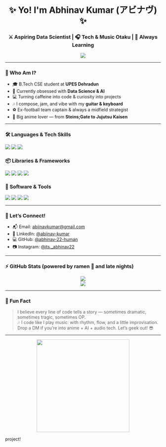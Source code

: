 <h1 align="center">✨ Yo! I'm Abhinav Kumar (アビナヴ) ✨</h1>
<h3 align="center">⚔️ Aspiring Data Scientist | 🎧 Tech & Music Otaku | 🚀 Always Learning</h3>

<p align="center">
  <img src="https://readme-typing-svg.herokuapp.com/?lines=2nd+Year+CSE+@UPES+🧠;Data+Science+Explorer+📊;Anime+Enthusiast+&+Code+Ninja+🗡️;Let’s+Create+Something+Amazing+Together!+🔥&center=true&width=550&height=45" />
</p>

---

### 🌸 Who Am I?
- 🎓 B.Tech CSE student at **UPES Dehradun**
- 🧪 Currently obsessed with **Data Science & AI**
- 💻 Turning caffeine into code & curiosity into projects
- 🎶 I compose, jam, and vibe with my **guitar & keyboard**
- ⚽ Ex-football team captain & always a midfield strategist
- 🌌 Big anime lover — from **Steins;Gate to Jujutsu Kaisen**

---

### 🛠️ Languages & Tech Skills
<p>
  <img src="https://img.shields.io/badge/C-00599C?style=for-the-badge&logo=c&logoColor=white"/>
  <img src="https://img.shields.io/badge/Python-3776AB?style=for-the-badge&logo=python&logoColor=white"/>
  <img src="https://img.shields.io/badge/HTML5-E34F26?style=for-the-badge&logo=html5&logoColor=white"/>
</p>

### 📦 Libraries & Frameworks
<p>
  <img src="https://img.shields.io/badge/Numpy-013243?style=for-the-badge&logo=numpy&logoColor=white"/>
  <img src="https://img.shields.io/badge/Pandas-150458?style=for-the-badge&logo=pandas&logoColor=white"/>
  <img src="https://img.shields.io/badge/Matplotlib-11557C?style=for-the-badge&logo=matplotlib&logoColor=white"/>
  <img src="https://img.shields.io/badge/KivyMD-FF7F50?style=for-the-badge&logo=python&logoColor=white"/>
</p>

### 🧰 Software & Tools
<p>
  <img src="https://img.shields.io/badge/VS%20Code-007ACC?style=for-the-badge&logo=visual-studio-code&logoColor=white"/>
  <img src="https://img.shields.io/badge/Photoshop-31A8FF?style=for-the-badge&logo=Adobe%20Photoshop&logoColor=white"/>
  <img src="https://img.shields.io/badge/After%20Effects-9999FF?style=for-the-badge&logo=adobe-after-effects&logoColor=white"/>
  <img src="https://img.shields.io/badge/Git-F05032?style=for-the-badge&logo=git&logoColor=white"/>
</p>

---

### 🔗 Let’s Connect!
- 📬 Email: [abiinavkumar@gmail.com](mailto:abiinavkumar@gmail.com)
- 💼 LinkedIn: [@abiinav-kumar](https://www.linkedin.com/in/abiinav-kumar-30b8a5215/)
- 💻 GitHub: [@abhinav-22-human](https://github.com/abhinav-22-human)
- 📷 Instagram: [@its._abhinav22](https://instagram.com/its._abhinav22)

---

### ⚡ GitHub Stats (powered by ramen 🍜 and late nights)
<p align="center">
  <img src="https://github-readme-stats.vercel.app/api?username=abhinav-22-human&show_icons=true&theme=tokyonight" />
  <br/>
  <img src="https://github-readme-streak-stats.herokuapp.com?user=abhinav-22-human&theme=tokyonight&hide_border=true" />
</p>

---

### 💬 Fun Fact
> I believe every line of code tells a story — sometimes dramatic, sometimes tragic, sometimes OP.  
> 🎶 I code like I play music: with rhythm, flow, and a little improvisation.  
> Drop a DM if you’re into anime + AI + audio tech. Let’s geek out! 😎

---

<p align="center">
  <img src="https://media.tenor.com/qDNa1lQ2OV8AAAAC/coding-anime.gif" width="300"/>
</p>
project!
